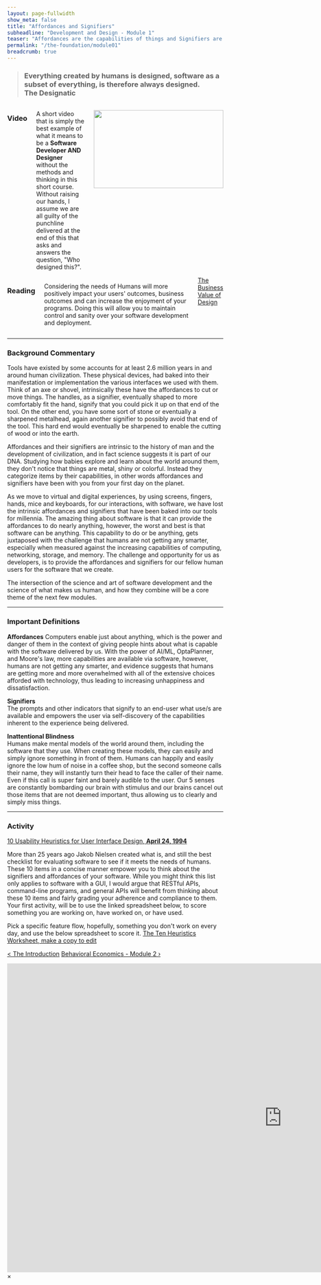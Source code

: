 ```yaml
---
layout: page-fullwidth
show_meta: false
title: "Affordances and Signifiers"
subheadline: "Development and Design - Module 1"
teaser: "Affordances are the capabilities of things and Signifiers are how you know what to do with the thing.<br>Do you give your users Affordances or Signifiers??"
permalink: "/the-foundation/module01"
breadcrumb: true
---
```

> <h3>Everything created by humans is designed, software as a subset of everything, is therefore always designed. <br>  
> The Designatic</h3>

<div class="row">
<div class="large-6 columns">
<h3>Video</h3>
<p> 
   A short video that is simply the best example of what it means to be a <b>Software Developer AND Designer</b> without the methods and thinking in this short course.  Without raising our hands, I assume we are all guilty of the punchline delivered at the end of this that asks and answers the question, "Who designed this?".
</p>
<p>
   <a href="#" data-reveal-id="videoModal"><img src="http://i3.ytimg.com/vi/L1CxlyMoFRs/hqdefault.jpg" width="302" height="182" alt=""/></a>
</p> 

</div>
   

<div class="large-6 columns">
<h3>Reading</h3>
   <p>Considering the needs of Humans will more positively impact your users' outcomes, business outcomes and can increase the enjoyment of your programs.  Doing this will allow you to maintain control and sanity over your software development and deployment.</p>  
   <a class="radius button small" href="https://www.mckinsey.com/business-functions/mckinsey-design/our-insights/the-business-value-of-design" target="_blank">The Business Value of Design</a>
</div>
</div>

<hr> 

<h3>Background Commentary</h3>
   Tools have existed by some accounts for at least 2.6 million years in and around human civilization.  These physical devices, had baked into their manifestation or implementation the various interfaces we used with them.  Think of an axe or shovel, intrinsically these have the affordances to cut or move things. The handles, as a signifier, eventually shaped to more comfortably fit the hand, signify that you could pick it up on that end of the tool.  On the other end, you have some sort of stone or eventually a sharpened metalhead, again another signifier to possibly avoid that end of the tool.  This hard end would eventually be sharpened to enable the cutting of wood or into the earth.  

   Affordances and their signifiers are intrinsic to the history of man and the development of civilization, and in fact science suggests it is part of our DNA.  Studying how babies explore and learn about the world around them, they don't notice that things are metal, shiny or colorful.  Instead they categorize items by their capabilities, in other words affordances and signifiers have been with you from your first day on the planet.

   As we move to virtual and digital experiences, by using screens, fingers, hands, mice and keyboards, for our interactions, with software, we have lost the intrinsic affordances and signifiers that have been baked into our tools for millennia.  The amazing thing about software is that it can provide the affordances to do nearly anything, however, the worst and best is that software can be anything.  This capability to do or be anything, gets juxtaposed with the challenge that humans are not getting any smarter, especially when measured against the increasing capabilities of computing, networking, storage, and memory.  The challenge and  opportunity for us as developers, is to provide the affordances and signifiers for our fellow human users for the software that we create.  

   The intersection of the science and art of software development and the science of what makes us human, and how they combine will be a core theme of the next few modules.

<hr> 

<h3>Important Definitions</h3>  
<b>Affordances</b>    
   Computers enable just about anything, which is the power and danger of them in the context of giving people hints about what is capable with the software delivered by us.  With the power of AI/ML, OptaPlanner, and Moore's law, more capabilities are available via software, however, humans are not getting any smarter, and evidence suggests that humans are getting more and more overwhelmed with all of the extensive choices afforded with technology, thus leading to increasing unhappiness and dissatisfaction. 

<b>Signifiers</b>  
   The prompts and other indicators that signify to an end-user what use/s are available and empowers the user via self-discovery of the capabilities inherent to the experience being delivered.
   
<b>Inattentional Blindness</b>     
   Humans make mental models of the world around them, including the software that they use.  When creating these models, they can easily and simply ignore something in front of them.  Humans can happily and easily ignore the low hum of noise in a coffee shop, but the second someone calls their name, they will instantly turn their head to face the caller of their name.  Even if this call is super faint and barely audible to the user.  Our 5 senses are constantly bombarding our brain with stimulus and our brains cancel out those items that are not deemed important, thus allowing us to clearly and simply miss things.

<hr> 
<h3>Activity</h3>
<a href="https://www.nngroup.com/articles/ten-usability-heuristics" target="_blank">10 Usability Heuristics for User Interface Design, <b>April 24, 1994</b></a>  

   More than 25 years ago Jakob Nielsen created what is, and still the best checklist for evaluating software to see if it meets the needs of humans.  These 10 items in a concise manner empower you to think about the signifiers and affordances of your software.  While you might think this list only applies to software with a GUI, I would argue that RESTful APIs, command-line programs, and general APIs will benefit from thinking about these 10 items and fairly grading your adherence and compliance to them.  Your first activity, will be to use the linked spreadsheet below, to score something you are working on, have worked on, or have used.    

   Pick a specific feature flow, hopefully, something you don't work on every day, and use the below spreadsheet to score it.
   <a href="https://docs.google.com/spreadsheets/d/1Gqoo_ORcSlXmj_EX_Xrih1BELiYv4HjqLaJlIhrxQ1U" target="_blank">The Ten Heuristics Worksheet, make a copy to edit</a>  
   

<a class="radius button small" href="{{ site.url }}{{ site.baseurl }}/the-foundation/the-introduction">< The Introduction</a>
<a class="radius button small right" href="{{ site.url }}{{ site.baseurl }}/the-foundation/module02">Behavioral Economics - Module 2 ›</a>

<div id="videoModal" class="reveal-modal large" data-reveal="">
  <div class="flex-video widescreen vimeo" style="display: block;">
    <iframe width="1280" height="720" src="https://www.youtube.com/embed/L1CxlyMoFRs" frameborder="0" allowfullscreen></iframe>
  </div>
  <a class="close-reveal-modal">&#215;</a>
</div>